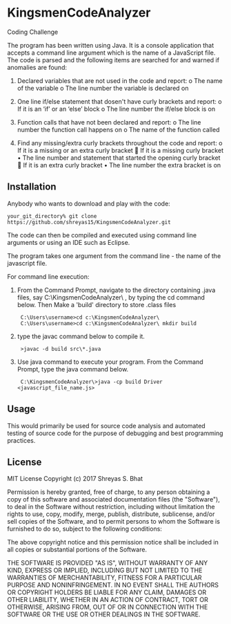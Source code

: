 # KingsmenCodeAnalyzer
Coding Challenge

The program has been written using Java. It is a console application that accepts a command line argument which is the name of a JavaScript file. The code is parsed and the following items are searched for and warned if anomalies are found: 
1) Declared variables that are not used in the code and report:
o	The name of the variable
o	The line number the variable is declared on 

2) One line if/else statement that dosen't have curly brackets and report:
o	If it is an ‘if’ or an ‘else’ block
o	The line number the if/else block is on

3) Function calls that have not been declared and report:
o	The line number the function call happens on
o	The name of the function called

4) Find any missing/extra curly brackets throughout the code and report:
    o	If it is a missing or an extra curly bracket
	If it is a missing curly bracket
    •	The line number and statement that started the opening curly bracket
	If it is an extra curly bracket
    •	The line number the extra bracket is on
    

## Installation

Anybody who wants to download and play with the code:

    your_git_directory% git clone https://github.com/shreyas15/KingsmenCodeAnalyzer.git
    
The code can then be compiled and executed using command line arguments or using an IDE such as Eclipse.

The program takes one argument from the command line - the name of the javascript file. 

For command line execution: 
1) From the Command Prompt, navigate to the directory containing .java files, say C:\KingsmenCodeAnalyzer\ , by typing the cd command below. 
Then Make a 'build' directory to store .class files

        C:\Users\username>cd c:\KingsmenCodeAnalyzer\
        C:\Users\username>cd c:\KingsmenCodeAnalyzer\ mkdir build
        
2) type the javac command below to compile it.

        >javac -d build src\*.java

3) Use java command to execute your program. From the Command Prompt, type the java command below.

        C:\KingsmenCodeAnalyzer\>java -cp build Driver <javascript_file_name.js>


## Usage

This would primarily be used for source code analysis and automated testing of source code for the purpose of debugging and best programming practices. 

## License

MIT License
Copyright (c) 2017 Shreyas S. Bhat

Permission is hereby granted, free of charge, to any person obtaining a copy
of this software and associated documentation files (the "Software"), to deal
in the Software without restriction, including without limitation the rights
to use, copy, modify, merge, publish, distribute, sublicense, and/or sell
copies of the Software, and to permit persons to whom the Software is
furnished to do so, subject to the following conditions:

The above copyright notice and this permission notice shall be included in all
copies or substantial portions of the Software.

THE SOFTWARE IS PROVIDED "AS IS", WITHOUT WARRANTY OF ANY KIND, EXPRESS OR
IMPLIED, INCLUDING BUT NOT LIMITED TO THE WARRANTIES OF MERCHANTABILITY,
FITNESS FOR A PARTICULAR PURPOSE AND NONINFRINGEMENT. IN NO EVENT SHALL THE
AUTHORS OR COPYRIGHT HOLDERS BE LIABLE FOR ANY CLAIM, DAMAGES OR OTHER
LIABILITY, WHETHER IN AN ACTION OF CONTRACT, TORT OR OTHERWISE, ARISING FROM,
OUT OF OR IN CONNECTION WITH THE SOFTWARE OR THE USE OR OTHER DEALINGS IN THE
SOFTWARE.
